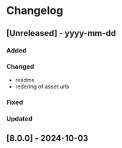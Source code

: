 # Changelog
## [Unreleased] - yyyy-mm-dd

### Added

### Changed
- readme
- redering of asset urls

### Fixed

### Updated

## [8.0.0] - 2024-10-03
